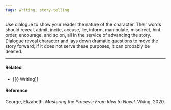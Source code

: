 ```yaml
---
tags: writing, story-telling
---
```


Use dialogue to show your reader the nature of the character. Their words should
reveal, admit, incite, accuse, lie, inform, manipulate, misdirect, hint, order,
encourage, and so on, all in the service of advancing the story. Dialogue reveal
character and lays down dramatic questions to move the story forward; if it does
not serve these purposes, it can probably be deleted.

---

#### Related

- [[§ Writing]]

#### Reference

George, Elizabeth. _Mastering the Process: From Idea to Novel_. Viking, 2020.
